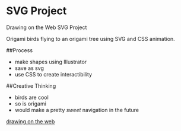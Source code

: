 # SVG Project
Drawing on the Web SVG Project

Origami birds flying to an origami tree using SVG and CSS animation.

##Process
* make shapes using Illustrator
* save as svg
* use CSS to create interactibility

##Creative Thinking
* birds are cool
* so is origami
* would make a pretty *sweet* navigation in the future

[drawing on the web](http://i6.cims.nyu.edu/~zl743/380/)
